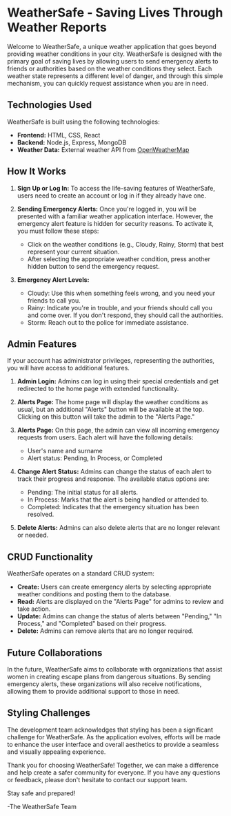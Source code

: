 # WeatherSafe - Saving Lives Through Weather Reports

Welcome to WeatherSafe, a unique weather application that goes beyond providing weather conditions in your city. WeatherSafe is designed with the primary goal of saving lives by allowing users to send emergency alerts to friends or authorities based on the weather conditions they select. Each weather state represents a different level of danger, and through this simple mechanism, you can quickly request assistance when you are in need.

## Technologies Used

WeatherSafe is built using the following technologies:

- **Frontend:** HTML, CSS, React
- **Backend:** Node.js, Express, MongoDB
- **Weather Data:** External weather API from [OpenWeatherMap](https:/OpenWeatherMap.org/)

## How It Works

1. **Sign Up or Log In:** To access the life-saving features of WeatherSafe, users need to create an account or log in if they already have one.

2. **Sending Emergency Alerts:** Once you're logged in, you will be presented with a familiar weather application interface. However, the emergency alert feature is hidden for security reasons. To activate it, you must follow these steps:

   - Click on the weather conditions (e.g., Cloudy, Rainy, Storm) that best represent your current situation.
   - After selecting the appropriate weather condition, press another hidden button to send the emergency request.

3. **Emergency Alert Levels:**

   - Cloudy: Use this when something feels wrong, and you need your friends to call you.
   - Rainy: Indicate you're in trouble, and your friends should call you and come over. If you don't respond, they should call the authorities.
   - Storm: Reach out to the police for immediate assistance.

## Admin Features

If your account has administrator privileges, representing the authorities, you will have access to additional features.

1. **Admin Login:** Admins can log in using their special credentials and get redirected to the home page with extended functionality.

2. **Alerts Page:** The home page will display the weather conditions as usual, but an additional "Alerts" button will be available at the top. Clicking on this button will take the admin to the "Alerts Page."

3. **Alerts Page:** On this page, the admin can view all incoming emergency requests from users. Each alert will have the following details:

   - User's name and surname
   - Alert status: Pending, In Process, or Completed

4. **Change Alert Status:** Admins can change the status of each alert to track their progress and response. The available status options are:

   - Pending: The initial status for all alerts.
   - In Process: Marks that the alert is being handled or attended to.
   - Completed: Indicates that the emergency situation has been resolved.

5. **Delete Alerts:** Admins can also delete alerts that are no longer relevant or needed.

## CRUD Functionality

WeatherSafe operates on a standard CRUD system:

- **Create:** Users can create emergency alerts by selecting appropriate weather conditions and posting them to the database.
- **Read:** Alerts are displayed on the "Alerts Page" for admins to review and take action.
- **Update:** Admins can change the status of alerts between "Pending," "In Process," and "Completed" based on their progress.
- **Delete:** Admins can remove alerts that are no longer required.

## Future Collaborations

In the future, WeatherSafe aims to collaborate with organizations that assist women in creating escape plans from dangerous situations. By sending emergency alerts, these organizations will also receive notifications, allowing them to provide additional support to those in need.

## Styling Challenges

The development team acknowledges that styling has been a significant challenge for WeatherSafe. As the application evolves, efforts will be made to enhance the user interface and overall aesthetics to provide a seamless and visually appealing experience.

Thank you for choosing WeatherSafe! Together, we can make a difference and help create a safer community for everyone. If you have any questions or feedback, please don't hesitate to contact our support team.

Stay safe and prepared!

-The WeatherSafe Team
